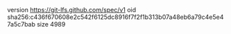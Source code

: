 version https://git-lfs.github.com/spec/v1
oid sha256:c436f670608e2c542f6125dc8916f7f2f1b313b07a48eb6a79c4e5e47a5c7bab
size 4989
